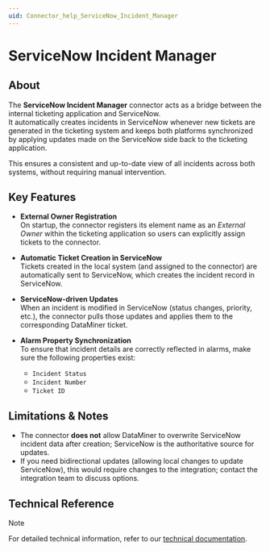 ```yaml
---
uid: Connector_help_ServiceNow_Incident_Manager
---
```


# ServiceNow Incident Manager

## About

The **ServiceNow Incident Manager** connector acts as a bridge between the internal ticketing application and ServiceNow.  
It automatically creates incidents in ServiceNow whenever new tickets are generated in the ticketing system and keeps both platforms synchronized by applying updates made on the ServiceNow side back to the ticketing application.  

This ensures a consistent and up-to-date view of all incidents across both systems, without requiring manual intervention.

## Key Features

- **External Owner Registration**  
  On startup, the connector registers its element name as an *External Owner* within the ticketing application so users can explicitly assign tickets to the connector.

- **Automatic Ticket Creation in ServiceNow**  
  Tickets created in the local system (and assigned to the connector) are automatically sent to ServiceNow, which creates the incident record in ServiceNow.

- **ServiceNow-driven Updates**  
  When an incident is modified in ServiceNow (status changes, priority, etc.), the connector pulls those updates and applies them to the corresponding DataMiner ticket.

- **Alarm Property Synchronization**  
 To ensure that incident details are correctly reflected in alarms, make sure the following properties exist:
  - `Incident Status`  
  - `Incident Number`
  - `Ticket ID`

## Limitations & Notes

- The connector **does not** allow DataMiner to overwrite ServiceNow incident data after creation; ServiceNow is the authoritative source for updates.
- If you need bidirectional updates (allowing local changes to update ServiceNow), this would require changes to the integration; contact the integration team to discuss options.

## Technical Reference

> [!NOTE]
> For detailed technical information, refer to our [technical documentation](xref:Connector_help_ServiceNow_Incident_Manager_Technical).
